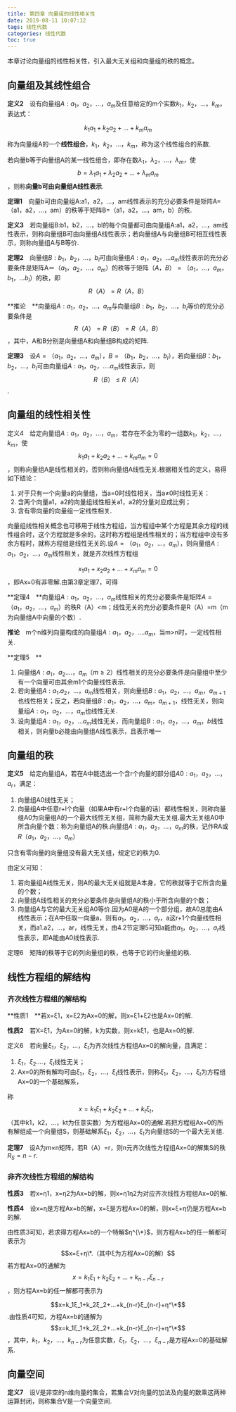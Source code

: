 ```yaml
---
title: 第四章 向量组的线性相关性
date: 2019-08-11 10:07:12
tags: 线性代数
categories: 线性代数
toc: true
---
```


本章讨论向量组的线性相关性，引入最大无关组和向量组的秩的概念。

<!--more-->

## 向量组及其线性组合

**定义2**　设有向量组$A:a_1，a_2，…，a_m$及任意给定的m个实数$k_1，k_2，…，k_m$，表达式：

$$k_1a_1+k_2a_2+…+k_ma_m$$

称为向量组A的一个**线性组合**，$k_1，k_2，…，k_m$，称为这个线性组合的系数.

若向量b等于向量组A的某一线性组合，即存在数$λ_1，λ_2，…，λ_m$，使$$b=λ_1a_1+λ_2a_2+…+λ_ma_m$$，则称**向量b可由向量组A线性表示**.



**定理1**　向量b可由向量组A:a1，a2，…，am线性表示的充分必要条件是矩阵A=（a1，a2，…，am）的秩等于矩阵B=（a1，a2，…，am，b）的秩.

**定义3**　若向量组B:b1，b2，…，bl的每个向量都可由向量组A:a1，a2，…，am线性表示，则称向量组B可由向量组A线性表示；若向量组A与向量组B可相互线性表示，则称向量组A与B等价.


**定理2**　向量组$B:b_1，b_2，…，b_l$可由向量组$A:a_1，a_2，…a_m$线性表示的充分必要条件是矩阵A＝$（a_1，a_2，…，a_m）$的秩等于矩阵$（A，B）=（a_1，…，a_m，b_1，…b_l）$的秩，即$$R（A）=R（A，B）$$


**推论　**向量组$A:a_1，a_2，…，a_m$与向量组$B:b_1，b_2，…，b_l$等价的充分必要条件是$$R（A）=R（B）=R（A，B）$$，其中，A和B分别是向量组A和向量组B构成的矩阵.

**定理3**　设$A=（a_1，a_2，…，a_m），B=（b_1，b_2，…，b_l），$若向量组$B：b_1，b_2，…，b_l$可由向量组$A:a_1，a_2，….a_m$线性表示，则$$R（B）≤R（A）$$.

## 向量组的线性相关性 

定义4　给定向量组$A:a_1，a_2，…，a_m$，若存在不全为零的一组数$k_1，k_2，…，k_m$，使$$k_1a_1+k_2a_2+…+k_ma_m=0$$，则称向量组A是线性相关的，否则称向量组A线性无关.根据相关性的定义，易得如下结论：

1. 对于只有一个向量a的向量组，当a=0时线性相关，当a≠0时线性无关：
2. 含两个向量a1，a2的向量组线性相关a1，a2的分量对应成比例；
3. 含有零向量的向量组一定线性相关.

向量组线性相关概念也可移用于线性方程组，当方程组中某个方程是其余方程的线性组合时，这个方程就是多余的，这时称方程组是线性相关的；当方程组中没有多余方程时，就称方程组是线性无关的.设$A=（a_1，a_2，…，a_m）$，则向量组$A:a_1，a_2，…，a_m$线性相关，就是齐次线性方程组

$$x_1a_1+x_2a_2+…+x_ma_m=0$$，即Ax=0有非零解.由第3章定理7，可得

**定理4　**向量组$A:a_1，a_2，…，a_m$线性相关的充分必要条件是矩阵$A=（a_1，a_2，…，a_m）$的秩R（A）<m；线性无关的充分必要条件是R（A）=m（m为向量组A中向量的个数）.

**推论**　m个n维列向量构成的向量组$A:a_1，a_2，….a_m$，当m>n时，一定线性相关.


**定理5　**

1. 向量组$A:a_1，a_2.…，a_m（m≥2）$线性相关的充分必要条件是向量组中至少有一个向量可由其余m1个向量线性表示.
2. 若向量组$A:a_1.a_2，…，a_m$线性相关，则向量组$B:a_1，a_2，…，a_m，a_{m+1}$也线性相关；反之，若向量组$B:a_1，a_2，…，a_m，a_{m+1}$，线性无关，则向量组$A:a_1，a_2，…，a_m$也线性无关.
3. 设向量组$A:a_1，a_2，…a_m$线性无关，而向量组$B:a_1，a_2，…，a_m，b$线性相关，则向量b必能由向量组A线性表示，且表示唯一


## 向量组的秩

**定义5**　给定向量组A，若在A中能选出一个含r个向量的部分组$A0:a_1，a_2，…，a_r$，满足：

1. 向量组A0线性无关；
2. 向量组A中任意r+l个向量（如果A中有r+l个向量的话）都线性相关，则称向量组A0为向量组A的一个最大线性无关组，简称为最大无关组.最大无关组A0中所含向量个数：称为向量组A的秩.向量组$A:a_1，a_2，…，a_m$的秩，记作RA或$R（a_1，a_2，…，a_m）$

只含有零向量的向量组没有最大无关组，规定它的秩为0.

由定义可知：

1. 若向量组A线性无关，则A的最大无关组就是A本身，它的秩就等于它所含向量的个数；
2. 向量组A线性相关的充分必要条件是向量组A的秩小于所含向量的个数；
3. 向量组A与它的最大无关组A0等价.因为A0是A的一个部分组，故A0总能由A线性表示；在A中任取一向量a，则有$a_1，a_2，…，a_r$，a这r+1个向量线性相关，而a1.a2，…，ar，线性无关，由4.2节定理5可知a能由$a_1，a_2，…，a_r$线性表示，即A能由A0线性表示.

定理6　矩阵的秩等于它的列向量组的秩，也等于它的行向量组的秩.


## 线性方程组的解结构 

### 齐次线性方程组的解结构 

**性质1　**若x=ξ1，x=ξ2为Ax=0的解，则x=ξ1+ξ2也是Ax=0的解.

**性质2**　若X=ξ1，为Ax=0的解，k为实数，则x=kξ1，也是Ax=0的解.


定义6　若向量$ξ_1，ξ_2，…，ξ_t$为齐次线性方程组Ax=0的解向量，且满足： 

1. $ξ_1，ξ_2.…，ξ_t$线性无关；
2. Ax=0的所有解均可由$ξ_1，ξ_2，…，ξ_t$线性表示，则称$ξ_1，ξ_2，…，ξ_t$为方程组Ax=0的一个基础解系，

称$$x=k_1ξ_1+k_2ξ_2+…+k_tξ_t，$$（其中k1，k2，…，kt为任意实数）为方程组Ax=0的通解.若把方程组Ax=0的所有解组成一个向量组S，则基础解系$ξ_1，ξ_2，…，ξ_t$为向量组S的一个最大无关组.


**定理7**　设A为m×n矩阵，若R（A）=r，则n元齐次线性方程组Ax=0的解集S的秩$R_S=n-r$.


### 非齐次线性方程组的解结构 

**性质3**　若x=η1，x=η2为Ax=b的解，则x=η1η2为对应齐次线性方程组Ax=0的解.

**性质4**　设x=η是方程Ax=b的解，x=ξ是方程Ax=0的解，则x=ξ+η仍是方程Ax=b的解.

由性质3可知，若求得方程Ax=b的一个特解$η^{\*}$，则方程Ax=b的任一解都可表示为$$x=ξ+η\*.（其中ξ为方程Ax=0的解）$$若方程Ax=0的通解为
$$x=k_1ξ_1+k_2ξ_2+…+k_{n-r}ξ_{n-r}$$，则方程Ax=b的任一解都可表示为

$$x=k_1ξ_1+k_2ξ_2+…+k_{n-r}ξ_{n-r}+η^\*$$.由性质4可知，方程Ax=b的通解为
$$x=k_1ξ_1+k_2ξ_2+…+k_{n-r}ξ_{n-r}+η^\*$$，其中，$k_1，k_2，…，k_{n-r}$为任意实数，$ξ_1，ξ_2，…，ξ_{n-r}$是方程Ax=0的基础解系.

## 向量空间

**定义7**　设V是非空的n维向量的集合，若集合V对向量的加法及向量的数乘这两种运算封闭，则称集合V是一个向量空间.

